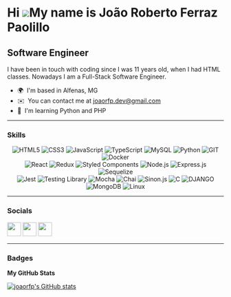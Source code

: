 Hi ![](https://user-images.githubusercontent.com/18350557/176309783-0785949b-9127-417c-8b55-ab5a4333674e.gif)My name is João Roberto Ferraz Paolillo
====================================================================================================================================================

Software Engineer
-----------------

I have been in touch with coding since I was 11 years old, when I had HTML classes. Nowadays I am a Full-Stack Software Engineer.

* 🌍  I'm based in Alfenas, MG
* ✉️  You can contact me at [joaorfp.dev@gmail.com](mailto:joaorfp.dev@gmail.com)
* 🧠  I'm learning Python and PHP
-----------------
### Skills
<div align="center">
<img
src="https://img.shields.io/badge/HTML5-E34F26?style=for-the-badge&logo=html5&logoColor=white"
alt="HTML5"/>
<img
src="https://img.shields.io/badge/CSS3-1572B6?style=for-the-badge&logo=css3&logoColor=white"
alt="CSS3"/>
<img
src="https://img.shields.io/badge/JavaScript-F7DF1E?style=for-the-badge&logo=javascript&logoColor=black"
alt="JavaScript"/>  
<img
  src="https://img.shields.io/badge/TypeScript-007ACC?style=for-the-badge&logo=typescript&logoColor=white"
  alt="TypeScript"/>
    <img
    src="https://img.shields.io/badge/MySQL-005C84?style=for-the-badge&logo=mysql&logoColor=white"
    alt="MySQL"
  />
  <img
src="https://img.shields.io/badge/Python-14354C?style=for-the-badge&logo=python&logoColor=white"
alt="Python"
/>
  <img alt="GIT" title="GIT" src="https://img.shields.io/badge/GIT-000000?style=for-the-badge&logo=git&logoColor=F05032" />
	<img
    src="https://img.shields.io/badge/Docker-2496ED?style=for-the-badge&logo=docker&logoColor=white"
    alt="Docker"
  />
</div>
<div align="center">
<img
src="https://img.shields.io/badge/React-20232A?style=for-the-badge&logo=react&logoColor=61DAFB"
alt="React"
  />
  <img
    src="https://img.shields.io/badge/Redux-593D88?style=for-the-badge&logo=redux&logoColor=white"
    alt="Redux"
  />
  <img
    src="https://img.shields.io/badge/Styled Components-CC6699?style=for-the-badge&logo=styledcomponents&logoColor=white"
    alt="Styled Components"
  />
    <img
    src="https://img.shields.io/badge/Node.js-339933?style=for-the-badge&logo=nodedotjs&logoColor=white"
    alt="Node.js"
  >
  <img
    src="https://img.shields.io/badge/Express.js-000000?style=for-the-badge&logo=express&logoColor=white"
    alt="Express.js"
  />
  <img
    src="https://img.shields.io/badge/Sequelize-1572b6?style=for-the-badge&logo=sequelize&logoColor=white"
    alt="Sequelize"
  />
  </div>
  <div align="center">
    <img
    src="https://img.shields.io/badge/Jest-C21325?style=for-the-badge&logo=jest&logoColor=white"
    alt="Jest"
  />
  <img
    src="https://img.shields.io/badge/testing%20library-323330?style=for-the-badge&logo=testing-library&logoColor=red"
    alt="Testing Library"
  />
  <img
    src="https://img.shields.io/badge/Mocha-8D6748?style=for-the-badge&logo=Mocha&logoColor=white"
    alt="Mocha"
  />
  <img
    src="https://img.shields.io/badge/chai-A30701?style=for-the-badge&logo=chai&logoColor=white"
    alt="Chai"
  />
  <img
    src="https://img.shields.io/badge/sinon.js-323330?style=for-the-badge&logo=sinon"
    alt="Sinon.js"
  />
  <img
    src="https://img.shields.io/badge/C-00599C?style=for-the-badge&logo=c&logoColor=white"
    alt="C"
  />
  <img
    src="https://img.shields.io/badge/Django-092E20?style=for-the-badge&logo=django&logoColor=white"
    alt="DJANGO"
  />
  <img
    src="https://img.shields.io/badge/MongoDB-4EA94B?style=for-the-badge&logo=mongodb&logoColor=white"
    alt="MongoDB"
  />
  <img
    src="https://img.shields.io/badge/Linux-E34F26?style=for-the-badge&logo=linux&logoColor=black"
    alt="Linux"
  />


</div>

-----------------

### Socials

<p align="left"> <a href="https://www.github.com/joaorfp" target="_blank" rel="noreferrer"><img src="https://raw.githubusercontent.com/danielcranney/readme-generator/main/public/icons/socials/github.svg" width="32" height="32" /></a> <a href="https://www.linkedin.com/in/joaorfp" target="_blank" rel="noreferrer"><img src="https://raw.githubusercontent.com/danielcranney/readme-generator/main/public/icons/socials/linkedin.svg" width="32" height="32" /></a> <a href="https://www.stackoverflow.com/users/17676435/joao-roberto1405" target="_blank" rel="noreferrer"><img src="https://raw.githubusercontent.com/danielcranney/readme-generator/main/public/icons/socials/stackoverflow.svg" width="32" height="32" /></a></p>

-----------------

### Badges

<b>My GitHub Stats</b>

<a href="http://www.github.com/joaorfp"><img src="https://github-readme-stats.vercel.app/api?username=joaorfp&show_icons=true&hide=&count_private=true&title_color=0891b2&text_color=ffffff&icon_color=0891b2&bg_color=1c1917&hide_border=true&show_icons=true" alt="joaorfp's GitHub stats" /></a>
